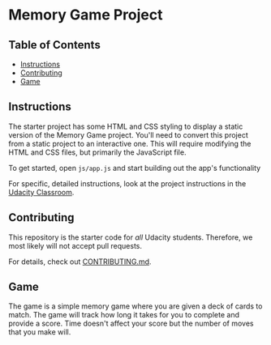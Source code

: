 # Memory Game Project

## Table of Contents

* [Instructions](#instructions)
* [Contributing](#contributing)
* [Game](#game)

## Instructions

The starter project has some HTML and CSS styling to display a static version of the Memory Game project. You'll need to convert this project from a static project to an interactive one. This will require modifying the HTML and CSS files, but primarily the JavaScript file.

To get started, open `js/app.js` and start building out the app's functionality

For specific, detailed instructions, look at the project instructions in the [Udacity Classroom](https://classroom.udacity.com/me).

## Contributing

This repository is the starter code for _all_ Udacity students. Therefore, we most likely will not accept pull requests.

For details, check out [CONTRIBUTING.md](CONTRIBUTING.md).

## Game

The game is a simple memory game where you are given a deck of cards to match. The game will track how long it takes for you to complete and provide a score.
Time doesn't affect your score but the number of moves that you make will.
